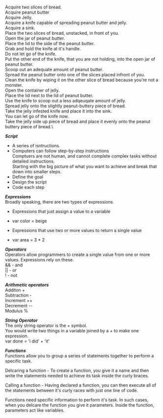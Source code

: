 Acquire two slices of bread.\
Acquire peanut butter\
Acquire Jelly.\
Acquire a knife capable of spreading peanut butter and jelly.\
Acquire a sink.\
Place the two slices of bread, unstacked, in front of you. \
Open the jar of peanut butter.\
Place the lid to the side of the peanut butter.\
Grab and hold the knife at it's handle.\
Do not let go of the knife.\
Put the other end of the knife, that you are not holding, into the open jar of peanut butter.\
Scoop out an adequate amount of peanut butter.\
Spread the peanut butter onto one of the slices placed infront of you.\
Clean the knife by wiping it on the other slice of bread because you're not a monster.\
Open the container of jelly.\
Place the lid next to the lid of peanut butter.\
Use the knife to scoop out a less adqeuqate amount of jelly.\
Spread jelly onto the slightly peanut-buttery piece of bread.\
Take the jelly infested knife and place it into the sink.\
You can let go of the knife now.\
Take the jelly side up piece of bread and place it evenly onto the peanut buttery piece of bread.\


__*Script*__  
- A series of isntructions.  
- Computers can follow step-by-step instructions  
Comptuers are not human, and cannot complete complex tasks without detailed instructions.  
Starting with the big picture of what you want to achieve and break that down into smaller steps.  
- Define the goal  
- Design the script  
- Code each step  

__*Expressions*__  
Broadly speaking, there are two types of expressions.    
- Expressions that just assign a value to a variable  
* var color = beige  
- Expressions that use two or more values to return a single value  
* var area = 3 * 2  

__*Operators*__  
Operators allow programmers to create a single value from one or more values. Expressions rely on these.  
&& - and  
|| - or  
! - not


__*Arithmetic operators*__  
Additon +  
Subtraction -  
Increment ++  
Decrement --  
Modulus %  

__*String Operator*__  
The only string operator is the + symbol.  
You would write two things in a variable joined by a + to make one expression.  
var done = 'i did' + 'it'  

__*Functions*__  
Functions allow you to group a series of statements together to perform a specific task.  

Delcaring a function - To create a function, you give it a name and then write the statements needed to achieve its task inside the curly braces.  

Calling a function - Having declared a function, you can then execute all of the statements between it's curly races with just one line of code.  

Functions need specific information to perform it's task. In such cases, when you delcare the function you give it parameters. Inside the function, parameters act like variables.  
